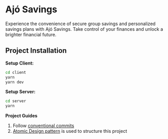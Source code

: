 # Ajó Savings

Experience the convenience of secure group savings and personalized savings plans with Ajó Savings.
Take control of your finances and unlock a brighter financial future.

## Project Installation

**Setup Client:**
```bash
cd client
yarn
yarn dev
```

**Setup Server:**

```bash
cd server
yarn
```


**Project Guides**  
1. Follow [conventional commits](https://www.conventionalcommits.org/en/v1.0.0/)
2. [Atomic Design pattern]() is used to structure this project